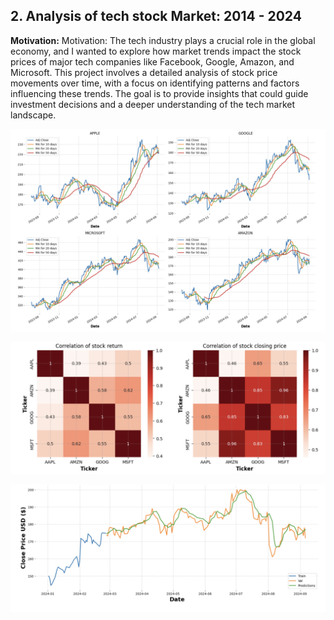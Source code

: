 ## 2. Analysis of tech stock Market: 2014 - 2024

**Motivation:**
Motivation: The tech industry plays a crucial role in the global economy, and I wanted to explore how market trends impact the stock prices of major tech companies like Facebook, Google, Amazon, and Microsoft. This project involves a detailed analysis of stock price movements over time, with a focus on identifying patterns and factors influencing these trends. The goal is to provide insights that could guide investment decisions and a deeper understanding of the tech market landscape.

![Project Screenshot](images/Screenshot4.png)

![Project Screenshot](images/Screenshot2.png)

![Project Screenshot](images/Screenshot3.png)
